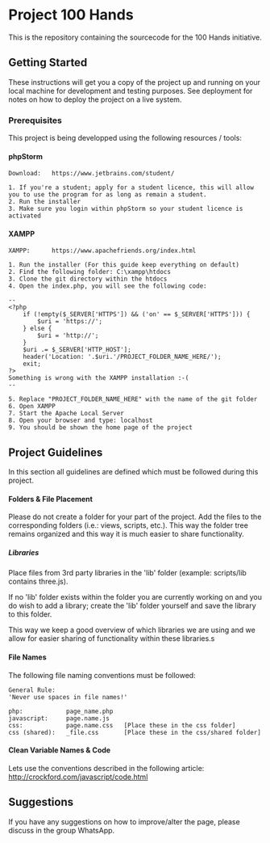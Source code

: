 # Project 100 Hands
This is the repository containing the sourcecode for the 100 Hands initiative.

## Getting Started
These instructions will get you a copy of the project up and running on your local machine for development and testing purposes. See deployment for notes on how to deploy the project on a live system.

### Prerequisites
This project is being developped using the following resources / tools:

#### phpStorm
```
Download: 	https://www.jetbrains.com/student/

1. If you're a student; apply for a student licence, this will allow you to use the program for as long as remain a student.
2. Run the installer
3. Make sure you login within phpStorm so your student licence is activated

```

#### XAMPP
```
XAMPP: 		https://www.apachefriends.org/index.html

1. Run the installer (For this guide keep everything on default)
2. Find the following folder: C:\xampp\htdocs
3. Clone the git directory within the htdocs
4. Open the index.php, you will see the following code:

--
<?php
	if (!empty($_SERVER['HTTPS']) && ('on' == $_SERVER['HTTPS'])) {
		$uri = 'https://';
	} else {
		$uri = 'http://';
	}
	$uri .= $_SERVER['HTTP_HOST'];
	header('Location: '.$uri.'/PROJECT_FOLDER_NAME_HERE/');
	exit;
?>
Something is wrong with the XAMPP installation :-( 
--

5. Replace "PROJECT_FOLDER_NAME_HERE" with the name of the git folder
6. Open XAMPP
7. Start the Apache Local Server
8. Open your browser and type: localhost
9. You should be shown the home page of the project

```

## Project Guidelines
In this section all guidelines are defined which must be followed during this project.
#### Folders & File Placement
Please do not create a folder for your part of the project. Add the files to the 
corresponding folders (i.e.: views, scripts, etc.). This way the folder tree remains 
organized and this way it is much easier to share functionality.

##### Libraries
Place files from 3rd party libraries in the 'lib' folder (example: scripts/lib contains three.js).


If no 'lib' folder exists within the folder you are currently working on and you do wish to add a
library; create the 'lib' folder yourself and save the library to this folder.

This way we keep a good overview of which libraries we are using and we allow for
easier sharing of functionality within these libraries.s

#### File Names
The following file naming conventions must be followed:
```
General Rule:
'Never use spaces in file names!'

php:            page_name.php
javascript:     page.name.js
css:            page.name.css   [Place these in the css folder]
css (shared):   _file.css       [Place these in the css/shared folder]
```

#### Clean Variable Names & Code
Lets use the conventions described in the following article:
http://crockford.com/javascript/code.html

## Suggestions
If you have any suggestions on how to improve/alter the page, please discuss in the group WhatsApp.